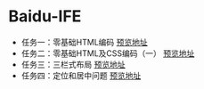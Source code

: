 # Baidu-IFE
* 任务一：零基础HTML编码 [预览地址](http://htmlpreview.github.io/?https://github.com/water160/baidu-ife-2017/blob/master/ife-wei-01/ife-wei-01.html)
* 任务二：零基础HTML及CSS编码（一） [预览地址](http://htmlpreview.github.io/?https://github.com/water160/baidu-ife-2017/blob/master/ife-wei-02/ife-wei-02.html)
* 任务三：三栏式布局 [预览地址](https://htmlpreview.github.io/?https://github.com/water160/baidu-ife-2017/blob/master/ife-wei-03/ife-wei-03.html)
* 任务四：定位和居中问题 [预览地址](https://htmlpreview.github.io/?https://github.com/water160/baidu-ife-2017/blob/master/ife-wei-04/ife-wei-04.html)
